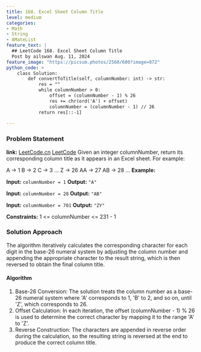 ```yaml
---
title: 168. Excel Sheet Column Title
level: medium
categories:
- Math
- String
- AMateList
feature_text: |
  ## LeetCode 168. Excel Sheet Column Title
  Post by ailswan Aug. 11, 2024
feature_image: "https://picsum.photos/2560/600?image=872"
python_code: >
    class Solution:
        def convertToTitle(self, columnNumber: int) -> str:
            res = ""
            while columnNumber > 0:
                offset = (columnNumber - 1) % 26
                res += chr(ord('A') + offset)
                columnNumber = (columnNumber - 1) // 26
            return res[::-1]
        
---
```


### Problem Statement
**link:**
[LeetCode.cn](https://leetcode.cn/problems/excel-sheet-column-title/)
[LeetCode](https://leetcode.com/excel-sheet-column-title/)
Given an integer columnNumber, return its corresponding column title as it appears in an Excel sheet.
For example:

A -> 1
B -> 2
C -> 3
...
Z -> 26
AA -> 27
AB -> 28 
...
**Example:**

**Input:** `columnNumber = 1`
**Output:** `"A"`

**Input:** `columnNumber = 28`
**Output:** `"AB"`

**Input:** `columnNumber = 701`
**Output:** `"ZY"`


**Constraints:**
1 <= columnNumber <= 231 - 1

### Solution Approach
The algorithm iteratively calculates the corresponding character for each digit in the base-26 numeral system by adjusting the column number and appending the appropriate character to the result string, which is then reversed to obtain the final column title.

#### Algorithm
1. Base-26 Conversion: The solution treats the column number as a base-26 numeral system where 'A' corresponds to 1, 'B' to 2, and so on, until 'Z', which corresponds to 26.
2. Offset Calculation: In each iteration, the offset (columnNumber - 1) % 26 is used to determine the correct character by mapping it to the range 'A' to 'Z'.
3. Reverse Construction: The characters are appended in reverse order during the calculation, so the resulting string is reversed at the end to produce the correct column title.